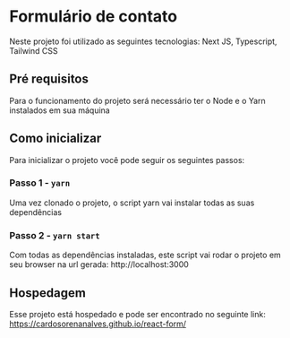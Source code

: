 # Formulário de contato

Neste projeto foi utilizado as seguintes tecnologias:
Next JS, Typescript, Tailwind CSS 

## Pré requisitos

Para o funcionamento do projeto será necessário ter o Node e
o Yarn instalados em sua máquina

## Como inicializar

Para inicializar o projeto você pode seguir os seguintes passos:

### Passo 1 - `yarn`

Uma vez clonado o projeto, o script yarn vai instalar todas as suas dependências

### Passo 2 - `yarn start`

Com todas as dependências instaladas, este script vai rodar o projeto em seu browser
na url gerada: http://localhost:3000

## Hospedagem

Esse projeto está hospedado e pode ser encontrado no seguinte link: https://cardosorenanalves.github.io/react-form/